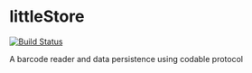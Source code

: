 # littleStore

[![Build Status](https://travis-ci.org/HelioMesquita/littleStore.svg?branch=master)](https://travis-ci.org/HelioMesquita/littleStore)

A barcode reader and data persistence using codable protocol
